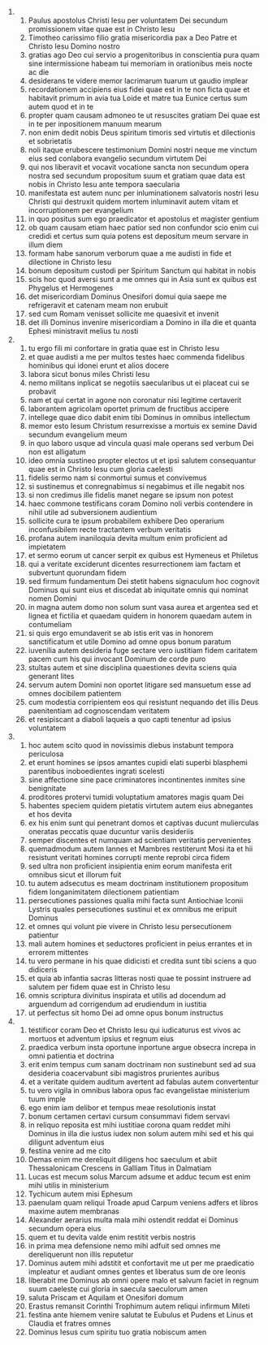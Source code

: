 <ol>
  <li>
    <ol>
      <li>Paulus apostolus Christi Iesu per voluntatem Dei secundum promissionem vitae quae est in Christo Iesu</li>
      <li>Timotheo carissimo filio gratia misericordia pax a Deo Patre et Christo Iesu Domino nostro</li>
      <li>gratias ago Deo cui servio a progenitoribus in conscientia pura quam sine intermissione habeam tui memoriam in orationibus meis nocte ac die</li>
      <li>desiderans te videre memor lacrimarum tuarum ut gaudio implear</li>
      <li>recordationem accipiens eius fidei quae est in te non ficta quae et habitavit primum in avia tua Loide et matre tua Eunice certus sum autem quod et in te</li>
      <li>propter quam causam admoneo te ut resuscites gratiam Dei quae est in te per inpositionem manuum mearum</li>
      <li>non enim dedit nobis Deus spiritum timoris sed virtutis et dilectionis et sobrietatis</li>
      <li>noli itaque erubescere testimonium Domini nostri neque me vinctum eius sed conlabora evangelio secundum virtutem Dei</li>
      <li>qui nos liberavit et vocavit vocatione sancta non secundum opera nostra sed secundum propositum suum et gratiam quae data est nobis in Christo Iesu ante tempora saecularia</li>
      <li>manifestata est autem nunc per inluminationem salvatoris nostri Iesu Christi qui destruxit quidem mortem inluminavit autem vitam et incorruptionem per evangelium</li>
      <li>in quo positus sum ego praedicator et apostolus et magister gentium</li>
      <li>ob quam causam etiam haec patior sed non confundor scio enim cui credidi et certus sum quia potens est depositum meum servare in illum diem</li>
      <li>formam habe sanorum verborum quae a me audisti in fide et dilectione in Christo Iesu</li>
      <li>bonum depositum custodi per Spiritum Sanctum qui habitat in nobis</li>
      <li>scis hoc quod aversi sunt a me omnes qui in Asia sunt ex quibus est Phygelus et Hermogenes</li>
      <li>det misericordiam Dominus Onesifori domui quia saepe me refrigeravit et catenam meam non erubuit</li>
      <li>sed cum Romam venisset sollicite me quaesivit et invenit</li>
      <li>det illi Dominus invenire misericordiam a Domino in illa die et quanta Ephesi ministravit melius tu nosti</li>
    </ol>
  </li>
  <li>
    <ol>
      <li>tu ergo fili mi confortare in gratia quae est in Christo Iesu</li>
      <li>et quae audisti a me per multos testes haec commenda fidelibus hominibus qui idonei erunt et alios docere</li>
      <li>labora sicut bonus miles Christi Iesu</li>
      <li>nemo militans inplicat se negotiis saecularibus ut ei placeat cui se probavit</li>
      <li>nam et qui certat in agone non coronatur nisi legitime certaverit</li>
      <li>laborantem agricolam oportet primum de fructibus accipere</li>
      <li>intellege quae dico dabit enim tibi Dominus in omnibus intellectum</li>
      <li>memor esto Iesum Christum resurrexisse a mortuis ex semine David secundum evangelium meum</li>
      <li>in quo laboro usque ad vincula quasi male operans sed verbum Dei non est alligatum</li>
      <li>ideo omnia sustineo propter electos ut et ipsi salutem consequantur quae est in Christo Iesu cum gloria caelesti</li>
      <li>fidelis sermo nam si conmortui sumus et convivemus</li>
      <li>si sustinemus et conregnabimus si negabimus et ille negabit nos</li>
      <li>si non credimus ille fidelis manet negare se ipsum non potest</li>
      <li>haec commone testificans coram Domino noli verbis contendere in nihil utile ad subversionem audientium</li>
      <li>sollicite cura te ipsum probabilem exhibere Deo operarium inconfusibilem recte tractantem verbum veritatis</li>
      <li>profana autem inaniloquia devita multum enim proficient ad impietatem</li>
      <li>et sermo eorum ut cancer serpit ex quibus est Hymeneus et Philetus</li>
      <li>qui a veritate exciderunt dicentes resurrectionem iam factam et subvertunt quorundam fidem</li>
      <li>sed firmum fundamentum Dei stetit habens signaculum hoc cognovit Dominus qui sunt eius et discedat ab iniquitate omnis qui nominat nomen Domini</li>
      <li>in magna autem domo non solum sunt vasa aurea et argentea sed et lignea et fictilia et quaedam quidem in honorem quaedam autem in contumeliam</li>
      <li>si quis ergo emundaverit se ab istis erit vas in honorem sanctificatum et utile Domino ad omne opus bonum paratum</li>
      <li>iuvenilia autem desideria fuge sectare vero iustitiam fidem caritatem pacem cum his qui invocant Dominum de corde puro</li>
      <li>stultas autem et sine disciplina quaestiones devita sciens quia generant lites</li>
      <li>servum autem Domini non oportet litigare sed mansuetum esse ad omnes docibilem patientem</li>
      <li>cum modestia corripientem eos qui resistunt nequando det illis Deus paenitentiam ad cognoscendam veritatem</li>
      <li>et resipiscant a diaboli laqueis a quo capti tenentur ad ipsius voluntatem</li>
    </ol>
  </li>
  <li>
    <ol>
      <li>hoc autem scito quod in novissimis diebus instabunt tempora periculosa</li>
      <li>et erunt homines se ipsos amantes cupidi elati superbi blasphemi parentibus inoboedientes ingrati scelesti</li>
      <li>sine affectione sine pace criminatores incontinentes inmites sine benignitate</li>
      <li>proditores protervi tumidi voluptatium amatores magis quam Dei</li>
      <li>habentes speciem quidem pietatis virtutem autem eius abnegantes et hos devita</li>
      <li>ex his enim sunt qui penetrant domos et captivas ducunt mulierculas oneratas peccatis quae ducuntur variis desideriis</li>
      <li>semper discentes et numquam ad scientiam veritatis pervenientes</li>
      <li>quemadmodum autem Iannes et Mambres restiterunt Mosi ita et hii resistunt veritati homines corrupti mente reprobi circa fidem</li>
      <li>sed ultra non proficient insipientia enim eorum manifesta erit omnibus sicut et illorum fuit</li>
      <li>tu autem adsecutus es meam doctrinam institutionem propositum fidem longanimitatem dilectionem patientiam</li>
      <li>persecutiones passiones qualia mihi facta sunt Antiochiae Iconii Lystris quales persecutiones sustinui et ex omnibus me eripuit Dominus</li>
      <li>et omnes qui volunt pie vivere in Christo Iesu persecutionem patientur</li>
      <li>mali autem homines et seductores proficient in peius errantes et in errorem mittentes</li>
      <li>tu vero permane in his quae didicisti et credita sunt tibi sciens a quo didiceris</li>
      <li>et quia ab infantia sacras litteras nosti quae te possint instruere ad salutem per fidem quae est in Christo Iesu</li>
      <li>omnis scriptura divinitus inspirata et utilis ad docendum ad arguendum ad corrigendum ad erudiendum in iustitia</li>
      <li>ut perfectus sit homo Dei ad omne opus bonum instructus</li>
    </ol>
  </li>
  <li>
    <ol>
      <li>testificor coram Deo et Christo Iesu qui iudicaturus est vivos ac mortuos et adventum ipsius et regnum eius</li>
      <li>praedica verbum insta oportune inportune argue obsecra increpa in omni patientia et doctrina</li>
      <li>erit enim tempus cum sanam doctrinam non sustinebunt sed ad sua desideria coacervabunt sibi magistros prurientes auribus</li>
      <li>et a veritate quidem auditum avertent ad fabulas autem convertentur</li>
      <li>tu vero vigila in omnibus labora opus fac evangelistae ministerium tuum imple</li>
      <li>ego enim iam delibor et tempus meae resolutionis instat</li>
      <li>bonum certamen certavi cursum consummavi fidem servavi</li>
      <li>in reliquo reposita est mihi iustitiae corona quam reddet mihi Dominus in illa die iustus iudex non solum autem mihi sed et his qui diligunt adventum eius</li>
      <li>festina venire ad me cito</li>
      <li>Demas enim me dereliquit diligens hoc saeculum et abiit Thessalonicam Crescens in Galliam Titus in Dalmatiam</li>
      <li>Lucas est mecum solus Marcum adsume et adduc tecum est enim mihi utilis in ministerium</li>
      <li>Tychicum autem misi Ephesum</li>
      <li>paenulam quam reliqui Troade apud Carpum veniens adfers et libros maxime autem membranas</li>
      <li>Alexander aerarius multa mala mihi ostendit reddat ei Dominus secundum opera eius</li>
      <li>quem et tu devita valde enim restitit verbis nostris</li>
      <li>in prima mea defensione nemo mihi adfuit sed omnes me dereliquerunt non illis reputetur</li>
      <li>Dominus autem mihi adstitit et confortavit me ut per me praedicatio impleatur et audiant omnes gentes et liberatus sum de ore leonis</li>
      <li>liberabit me Dominus ab omni opere malo et salvum faciet in regnum suum caeleste cui gloria in saecula saeculorum amen</li>
      <li>saluta Priscam et Aquilam et Onesifori domum</li>
      <li>Erastus remansit Corinthi Trophimum autem reliqui infirmum Mileti</li>
      <li>festina ante hiemem venire salutat te Eubulus et Pudens et Linus et Claudia et fratres omnes</li>
      <li>Dominus Iesus cum spiritu tuo gratia nobiscum amen</li>
    </ol>
  </li>
</ol>